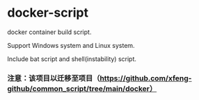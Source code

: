 # docker-script
docker container build script.

Support Windows system and Linux system.

Include bat script and shell(instability) script.

### 注意：该项目以迁移至项目（https://github.com/xfeng-github/common_script/tree/main/docker）